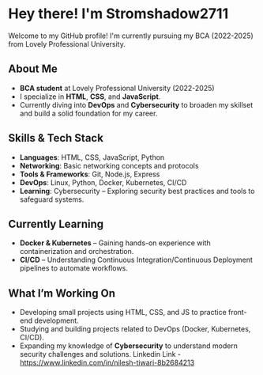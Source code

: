 # Hey there! I'm Stromshadow2711 

Welcome to my GitHub profile! I'm currently pursuing my BCA (2022-2025) from Lovely Professional University.

## About Me
-  **BCA student** at Lovely Professional University (2022-2025)
-  I specialize in **HTML**, **CSS**, and **JavaScript**.
-  Currently diving into **DevOps** and **Cybersecurity** to broaden my skillset and build a solid foundation for my career.

##  Skills & Tech Stack
- **Languages**: HTML, CSS, JavaScript, Python
- **Networking**: Basic networking concepts and protocols
- **Tools & Frameworks**: Git, Node.js, Express
- **DevOps**: Linux, Python, Docker, Kubernetes, CI/CD
- **Learning**: Cybersecurity – Exploring security best practices and tools to safeguard systems.

##  Currently Learning
-  **Docker & Kubernetes** – Gaining hands-on experience with containerization and orchestration.
-  **CI/CD** – Understanding Continuous Integration/Continuous Deployment pipelines to automate workflows.

## What I’m Working On
- Developing small projects using HTML, CSS, and JS to practice front-end development.
- Studying and building projects related to DevOps (Docker, Kubernetes, CI/CD).
- Expanding my knowledge of **Cybersecurity** to understand modern security challenges and solutions.
 Linkedin Link -
       https://www.linkedin.com/in/nilesh-tiwari-8b2684213
